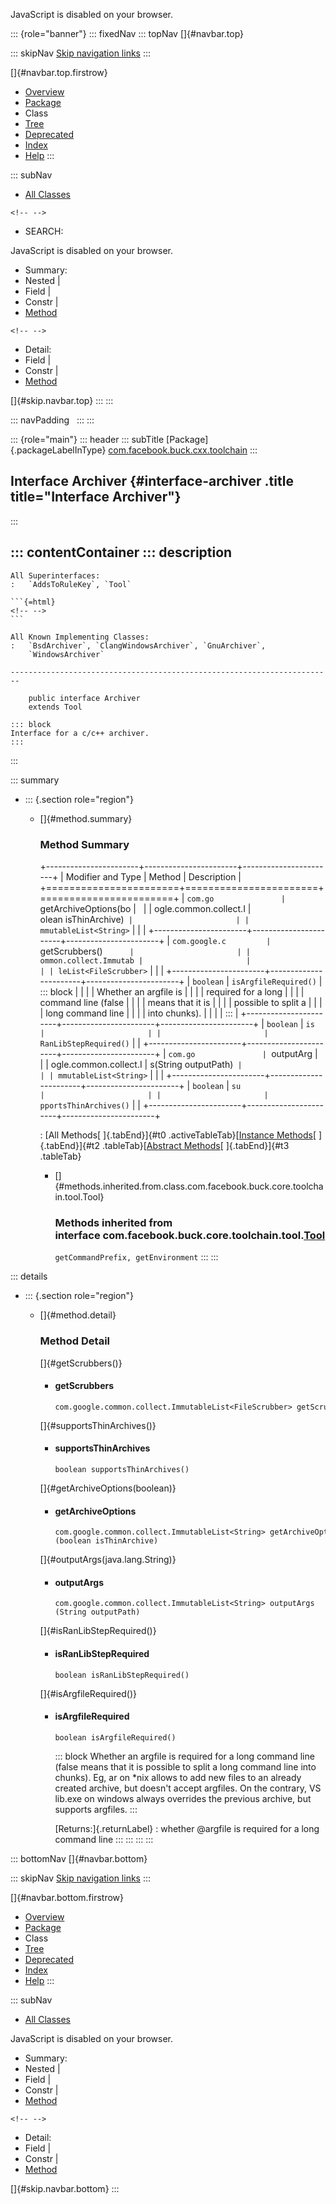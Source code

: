 <div>

JavaScript is disabled on your browser.

</div>

::: {role="banner"}
::: fixedNav
::: topNav
[]{#navbar.top}

::: skipNav
[Skip navigation links](#skip.navbar.top "Skip navigation links")
:::

[]{#navbar.top.firstrow}

-   [Overview](../../../../../index.html)
-   [Package](package-summary.html)
-   Class
-   [Tree](package-tree.html)
-   [Deprecated](../../../../../deprecated-list.html)
-   [Index](../../../../../index-all.html)
-   [Help](../../../../../help-doc.html)
:::

::: subNav
-   [All Classes](../../../../../allclasses.html)

```{=html}
<!-- -->
```
-   SEARCH:

<div>

<div>

JavaScript is disabled on your browser.

</div>

</div>

<div>

-   Summary: 
-   Nested \| 
-   Field \| 
-   Constr \| 
-   [Method](#method.summary)

```{=html}
<!-- -->
```
-   Detail: 
-   Field \| 
-   Constr \| 
-   [Method](#method.detail)

</div>

[]{#skip.navbar.top}
:::
:::

::: navPadding
 
:::
:::

::: {role="main"}
::: header
::: subTitle
[Package]{.packageLabelInType} [com.facebook.buck.cxx.toolchain](package-summary.html)
:::

## Interface Archiver {#interface-archiver .title title="Interface Archiver"}
:::

::: contentContainer
::: description
-   

    All Superinterfaces:
    :   `AddsToRuleKey`, `Tool`

    ```{=html}
    <!-- -->
    ```

    All Known Implementing Classes:
    :   `BsdArchiver`, `ClangWindowsArchiver`, `GnuArchiver`,
        `WindowsArchiver`

    ------------------------------------------------------------------------

        public interface Archiver
        extends Tool

    ::: block
    Interface for a c/c++ archiver.
    :::
:::

::: summary
-   ::: {.section role="region"}
    -   []{#method.summary}

        ### Method Summary

        +-----------------------+-----------------------+-----------------------+
        | Modifier and Type     | Method                | Description           |
        +=======================+=======================+=======================+
        | `com.go               | `getArchiveOptions​(bo |                       |
        | ogle.common.collect.I | olean isThinArchive)` |                       |
        | mmutableList<String>` |                       |                       |
        +-----------------------+-----------------------+-----------------------+
        | `com.google.c         | `getScrubbers()`      |                       |
        | ommon.collect.Immutab |                       |                       |
        | leList<FileScrubber>` |                       |                       |
        +-----------------------+-----------------------+-----------------------+
        | `boolean`             | `isArgfileRequired()` | ::: block             |
        |                       |                       | Whether an argfile is |
        |                       |                       | required for a long   |
        |                       |                       | command line (false   |
        |                       |                       | means that it is      |
        |                       |                       | possible to split a   |
        |                       |                       | long command line     |
        |                       |                       | into chunks).         |
        |                       |                       | :::                   |
        +-----------------------+-----------------------+-----------------------+
        | `boolean`             | `is                   |                       |
        |                       | RanLibStepRequired()` |                       |
        +-----------------------+-----------------------+-----------------------+
        | `com.go               | `outputArg            |                       |
        | ogle.common.collect.I | s​(String outputPath)` |                       |
        | mmutableList<String>` |                       |                       |
        +-----------------------+-----------------------+-----------------------+
        | `boolean`             | `su                   |                       |
        |                       | pportsThinArchives()` |                       |
        +-----------------------+-----------------------+-----------------------+

        : [All Methods[ ]{.tabEnd}]{#t0 .activeTableTab}[[Instance
        Methods](javascript:show(2);)[ ]{.tabEnd}]{#t2
        .tableTab}[[Abstract
        Methods](javascript:show(4);)[ ]{.tabEnd}]{#t3 .tableTab}

        -   []{#methods.inherited.from.class.com.facebook.buck.core.toolchain.tool.Tool}

            ### Methods inherited from interface com.facebook.buck.core.toolchain.tool.[Tool](../../core/toolchain/tool/Tool.html "interface in com.facebook.buck.core.toolchain.tool")

            `getCommandPrefix, getEnvironment`
    :::
:::

::: details
-   ::: {.section role="region"}
    -   []{#method.detail}

        ### Method Detail

        []{#getScrubbers()}

        -   #### getScrubbers

            ``` methodSignature
            com.google.common.collect.ImmutableList<FileScrubber> getScrubbers()
            ```

        []{#supportsThinArchives()}

        -   #### supportsThinArchives

            ``` methodSignature
            boolean supportsThinArchives()
            ```

        []{#getArchiveOptions(boolean)}

        -   #### getArchiveOptions

            ``` methodSignature
            com.google.common.collect.ImmutableList<String> getArchiveOptions​(boolean isThinArchive)
            ```

        []{#outputArgs(java.lang.String)}

        -   #### outputArgs

            ``` methodSignature
            com.google.common.collect.ImmutableList<String> outputArgs​(String outputPath)
            ```

        []{#isRanLibStepRequired()}

        -   #### isRanLibStepRequired

            ``` methodSignature
            boolean isRanLibStepRequired()
            ```

        []{#isArgfileRequired()}

        -   #### isArgfileRequired

            ``` methodSignature
            boolean isArgfileRequired()
            ```

            ::: block
            Whether an argfile is required for a long command line
            (false means that it is possible to split a long command
            line into chunks). Eg, ar on \*nix allows to add new files
            to an already created archive, but doesn\'t accept argfiles.
            On the contrary, VS lib.exe on windows always overrides the
            previous archive, but supports argfiles.
            :::

            [Returns:]{.returnLabel}
            :   whether \@argfile is required for a long command line
    :::
:::
:::
:::

::: bottomNav
[]{#navbar.bottom}

::: skipNav
[Skip navigation links](#skip.navbar.bottom "Skip navigation links")
:::

[]{#navbar.bottom.firstrow}

-   [Overview](../../../../../index.html)
-   [Package](package-summary.html)
-   Class
-   [Tree](package-tree.html)
-   [Deprecated](../../../../../deprecated-list.html)
-   [Index](../../../../../index-all.html)
-   [Help](../../../../../help-doc.html)
:::

::: subNav
-   [All Classes](../../../../../allclasses.html)

<div>

<div>

JavaScript is disabled on your browser.

</div>

</div>

<div>

-   Summary: 
-   Nested \| 
-   Field \| 
-   Constr \| 
-   [Method](#method.summary)

```{=html}
<!-- -->
```
-   Detail: 
-   Field \| 
-   Constr \| 
-   [Method](#method.detail)

</div>

[]{#skip.navbar.bottom}
:::
